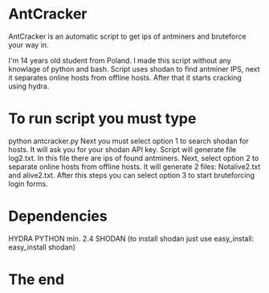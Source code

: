 # AntCracker
AntCracker is an automatic script to get ips of antminers and bruteforce your way in.

I'm 14 years old student from Poland. I made this script without any knowlage of python and bash. Script uses shodan to find antminer IPS, next it separates online hosts from offline hosts. After that it starts cracking using hydra.


# To run script you must type
python antcracker.py 
Next you must select option 1 to search shodan for hosts. It will ask you for your shodan API key.
Script will generate file log2.txt. In this file there are ips of found antminers.
Next, select option 2 to separate online hosts from offline hosts. It will generate 2 files: Notalive2.txt and alive2.txt.
After this steps you can select option 3 to start bruteforcing login forms.
# Dependencies
HYDRA 
PYTHON min. 2.4
SHODAN (to install shodan just use easy_install: easy_install shodan) 
# The end
